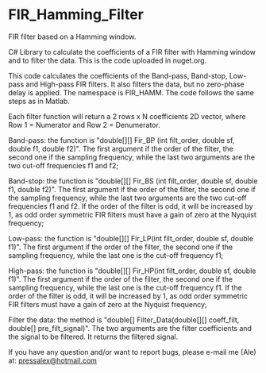 # FIR_Hamming_Filter

FIR filter based on a Hamming window.

C# Library to calculate the coefficients of a FIR filter with Hamming window and to filter the data. This is the code uploaded in nuget.org.

This code calculates the coefficients of the Band-pass, Band-stop, Low-pass and High-pass FIR filters. It also filters the data, but no zero-phase delay is applied. The namespace is FIR_HAMM. The code follows the same steps as in Matlab.

Each filter function will return a 2 rows x N coefficients 2D vector, where Row 1 = Numerator and Row 2 = Denumerator. 

Band-pass: the function is "double[][] Fir_BP (int filt_order, double sf, double f1, double f2)". The first argument if the order of the filter, the second one if the sampling frequency, while the last two arguments are the two cut-off frequencies f1 and f2;

Band-stop: the function is "double[][] Fir_BS (int filt_order, double sf, double f1, double f2)". The first argument if the order of the filter, the second one if the sampling frequency, while the last two arguments are the two cut-off frequencies f1 and f2. If the order of the filter is odd, it will be increased by 1, as odd order symmetric FIR filters must have a gain of zero at the Nyquist frequency;

Low-pass: the function is "double[][] Fir_LP(int filt_order, double sf, double f1)". The first argument if the order of the filter, the second one if the sampling frequency, while the last one is the cut-off frequency f1;

High-pass: the function is "double[][] Fir_HP(int filt_order, double sf, double f1)". The first argument if the order of the filter, the second one if the sampling frequency, while the last one is the cut-off frequency f1. If the order of the filter is odd, it will be increased by 1, as odd order symmetric FIR filters must have a gain of zero at the Nyquist frequency;

Filter the data: the method is "double[] Filter_Data(double[][] coeff_filt, double[] pre_filt_signal)". The two arguments are the filter coefficients and the signal to be filtered. It returns the filtered signal.

If you have any question and/or want to report bugs, please e-mail me (Ale) at: pressalex@hotmail.com
